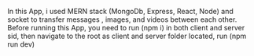 In this App, i used MERN stack (MongoDb, Express, React, Node) and socket to transfer messages , images, and videos between each other.
Before running this App, you need to run (npm i) in both client and server sid,
then navigate to the root as client and server folder located, run (npm run dev)  
